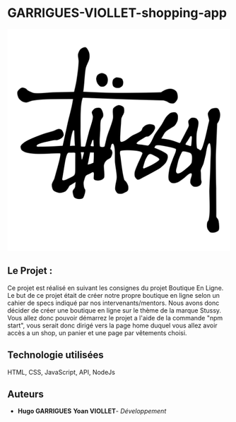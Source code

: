 # GARRIGUES-VIOLLET-shopping-app

![Logo STUSSY](backend/frontend/assets/logo/stussy-1.svg "Logo du site")

## Le Projet :

Ce projet est réalisé en suivant les consignes du projet Boutique En Ligne. Le but de ce projet était de créer notre propre boutique en ligne selon un cahier de specs indiqué par nos
intervenants/mentors. Nous avons donc décider de créer une boutique en ligne sur le thème de la marque Stussy. Vous allez donc pouvoir démarrez le projet a l'aide de la commande "npm start", vous serait donc dirigé vers la page home duquel vous allez avoir accès a un shop, un panier et une page par vêtements choisi. 

## Technologie utilisées
HTML, CSS, JavaScript, API, NodeJs


## Auteurs
* **Hugo GARRIGUES** **Yoan VIOLLET**- *Développement* 

